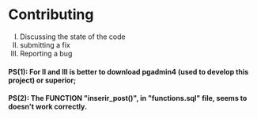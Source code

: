 <h1>Contributing</h1>
<ol type="I">
    <li>Discussing the state of the code</li>
    <li>submitting a fix</li>
    <li>Reporting a bug</li>
</ol>
<h4>PS(1): For II and III is better to download pgadmin4 (used to develop this project) or superior;</h4>
<h4>PS(2): The FUNCTION "inserir_post()", in "functions.sql" file, seems to doesn't work correctly.
